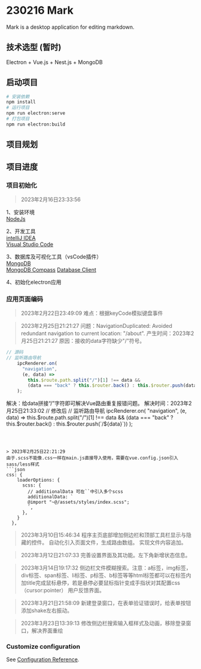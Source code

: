<!--
 * @Author: Topskys
 * @Date: 2023-02-16 22:28:55
 * @LastEditTime: 2023-03-21 22:00:26
 * @LastEditors: Please set LastEditors
 * @Description: 
-->
# 230216 Mark
Mark is a desktop application for editing markdown.

## 技术选型 (暂时)
Electron + Vue.js + Nest.js + MongoDB

## 启动项目

```bash
# 安装依赖
npm install
# 运行项目
npm run electron:serve
# 打包项目
npm run electron:build
```

## 项目规划

## 项目进度

### 项目初始化
> 2023年2月16日23:33:56

1、安装环境  
[NodeJs](https://nodejs.org/dist/v18.13.0/node-v18.13.0-x64.msi)

2、开发工具  
[intelliJ IDEA](https://www.jetbrains.com/)  
[Visual Studio Code](https://code.visualstudio.com/)  

3、数据库及可视化工具（vsCode插件）  
[MongoDB](https://www.mongodb.com/)  
[MongoDB Compass](https://www.mongodb.com/products/compass)
[Database Client](https://marketplace.visualstudio.com/items?itemName=cweijan.vscode-database-client2)

4、初始化electron应用

### 应用页面编码
> 2023年2月22日23:49:09
难点：根据keyCode模拟键盘事件

> 2023年2月25日21:21:27
问题：NavigationDuplicated: Avoided redundant navigation to current location: "/about".
产生时间：2023年2月25日21:21:27
原因：接收的data字符缺少"/"符号。
```js
// 源码
// 监听路由导航
    ipcRenderer.on(
      "navigation",
      (e, data) =>
        this.$route.path.split("/")[1] !== data &&
        (data === "back" ? this.$router.back() : this.$router.push(data))
    );
```
解决：给data拼接“/”字符即可解决Vue路由重复报错问题。
解决时间：2023年2月25日21:33:02
// 修改后
// 监听路由导航
    ipcRenderer.on(
      "navigation",
      (e, data) =>
        this.$route.path.split("/")[1] !== data &&
        (data === "back" ? this.$router.back() : this.$router.push(`/${data}`))
    );
```



> 2023年2月25日22:21:29
由于.scss不能像.css一样在main.js直接导入使用，需要在vue.config.json引入sass/less样式
```json
css: {
    loaderOptions: {
      scss: {
        // additionalData 可在``中引入多个scss
        additionalData: `
        @import "~@/assets/styles/index.scss";
        `,
      },
    }
  },
```


> 2023年3月10日15:46:34
程序主页底部增加侧边栏和顶部工具栏显示与隐藏的控件。
自动化引入页面文件，生成路由数组。
实现文件内容追加。


> 2023年3月12日21:07:33
完善设置界面及其功能。左下角新增状态信息。


> 2023年3月14日19:17:32
侧边栏文件模糊搜索。注意：a标签，img标签，div标签、span标签、li标签、p标签、b标签等等html标签都可以在标签内加title完成鼠标悬停，若是悬停必要鼠标指针变成手指状对其配置css （cursor:pointer）
用户反馈界面。


> 2023年3月21日21:58:09
新建登录窗口，在表单验证错误时，给表单按钮添加shake左右振动。

> 2023年3月23日13:39:13
修改侧边栏搜索输入框样式及动画，移除登录窗口，解决界面重绘








### Customize configuration
See [Configuration Reference](https://cli.vuejs.org/config/).





